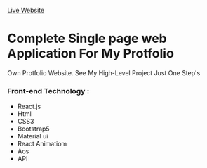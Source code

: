 [Live Website](https://siam-dev.netlify.app/)

# Complete Single page web Application For My Protfolio

<p>Own Protfolio Website. See My High-Level Project Just One Step's </p>

### Front-end Technology : 
* React.js
* Html
* CSS3
* Bootstrap5
* Material ui
* React Animatiom
* Aos
* API
